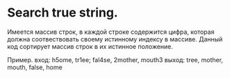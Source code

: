 # Search true string.

Имеется массив строк, в каждой строке содержится цифра, которая должна соотвествовать своему истинному индексу в массиве. Данный код сортирует массив строк в их истинное положение.

Пример.
вход:  h5ome, tr1ee; fal4se, 2mother, mouth3
выход: tree, mother, mouth, false, home
